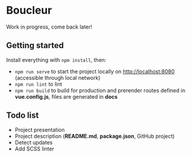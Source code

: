 # Boucleur
Work in progress, come back later!

## Getting started
Install everything with `npm install`, then:
- `npm run serve` to start the project locally on [http://localhost:8080]() (accessible through local network)
- `npm run lint` to lint
- `npm run build` to build for production and prerender routes defined in **vue.config.js**, files are generated in **docs**

## Todo list
- Project presentation
- Project description (**README.md**, **package.json**, GitHub project)
- Detect updates
- Add SCSS linter
